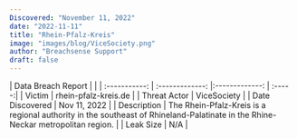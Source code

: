 ```yaml
---
Discovered: "November 11, 2022"
date: "2022-11-11"
title: "Rhein-Pfalz-Kreis"
image: "images/blog/ViceSociety.png"
author: "Breachsense Support"
draft: false
---
```


| Data Breach Report           |              | 
| :-----------: | :-------------:     |:-------------:    | :-----:|
| Victim      | rhein-pfalz-kreis.de      | 
| Threat Actor      | ViceSociety      | 
| Date Discovered      | Nov 11, 2022      | 
| Description      | The Rhein-Pfalz-Kreis is a regional authority in the southeast of Rhineland-Palatinate in the Rhine-Neckar metropolitan region.      | 
| Leak Size      | N/A      | 

